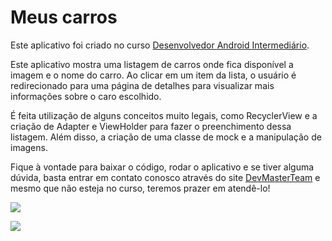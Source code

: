 # Meus carros

Este aplicativo foi criado no curso [Desenvolvedor Android Intermediário](
https://www.udemy.com/desenvolvedor-android-intermediario/). 

Este aplicativo mostra uma listagem de carros onde fica disponível a imagem e o nome do carro. Ao clicar em um item da lista, o usuário é redirecionado para uma página de detalhes para visualizar mais informações sobre o caro escolhido.

É feita utilização de alguns conceitos muito legais, como RecyclerView e a criação de Adapter e ViewHolder para fazer o preenchimento dessa listagem. Além disso, a criação de uma classe de mock e a manipulação de imagens.

Fique à vontade para baixar o código, rodar o aplicativo e se tiver alguma dúvida, basta entrar em contato conosco através do site [DevMasterTeam](http://www.devmasterteam.com/#contact) e mesmo que não esteja no curso, teremos prazer em atendê-lo!

[![](https://github.com/DevMasterTeam/carros/blob/master/presentation/Image1.png)](https://github.com/DevMasterTeam/carros/blob/master/presentation/Image1.png)

[![](https://github.com/DevMasterTeam/carros/blob/master/presentation/Image2.png)](https://github.com/DevMasterTeam/carros/blob/master/presentation/Image2.png)